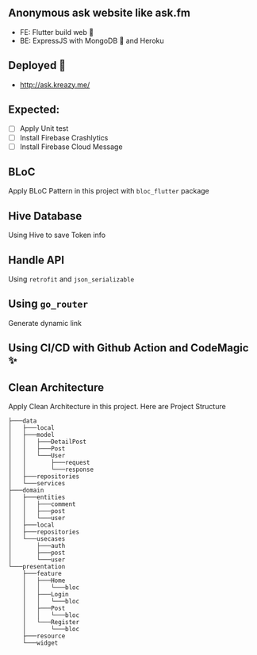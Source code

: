 ## Anonymous ask website like ask.fm
 - FE: Flutter build web :hammer:
 - BE: ExpressJS with MongoDB :seedling: and Heroku

## Deployed :rocket:
 - http://ask.kreazy.me/

## Expected:
- [ ] Apply Unit test
- [ ] Install Firebase Crashlytics
- [ ] Install Firebase Cloud Message

## BLoC
Apply BLoC Pattern in this project with ```bloc_flutter``` package

## Hive Database
Using Hive to save Token info

## Handle API
Using ```retrofit``` and ```json_serializable```

## Using ```go_router```
Generate dynamic link

## Using CI/CD with Github Action and CodeMagic :sparkles:

## Clean Architecture
Apply Clean Architecture in this project. Here are Project Structure
```
├───data
│   ├───local
│   ├───model
│   │   ├───DetailPost
│   │   ├───Post
│   │   └───User
│   │       ├───request
│   │       └───response
│   ├───repositories
│   └───services
├───domain
│   ├───entities
│   │   ├───comment
│   │   ├───post
│   │   └───user
│   ├───local
│   ├───repositories
│   └───usecases
│       ├───auth
│       ├───post
│       └───user
└───presentation
    ├───feature
    │   ├───Home
    │   │   └───bloc
    │   ├───Login
    │   │   └───bloc
    │   ├───Post
    │   │   └───bloc
    │   └───Register
    │       └───bloc
    ├───resource
    └───widget
```


